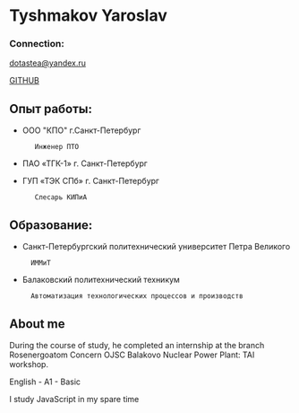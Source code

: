 #   Tyshmakov Yaroslav 

### Connection:
dotastea@yandex.ru

[GITHUB](https://github.com/jeneveost)







## Опыт работы:

-    ООО "КПО" г.Санкт-Петербург
      
            Инженер ПТО

-    ПАО «ТГК-1» г. Санкт-Петербург
       
-    ГУП «ТЭК СПб» г. Санкт-Петербург
     
            Слесарь КИПиА




## Образование:

- Санкт-Петербургский политехнический университет Петра Великого
        
        ИММиТ
- Балаковский политехнический техникум
        
        Автоматизация технологических процессов и производств




## About me
During the course of study, he completed an internship at the branch
Rosenergoatom Concern OJSC Balakovo Nuclear Power Plant: 
TAI workshop.

English - A1 - Basic

I study JavaScript in my spare time


